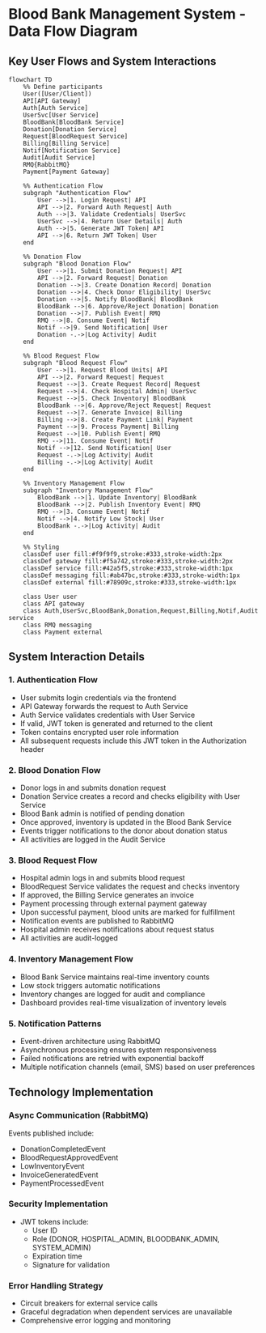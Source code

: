 # Blood Bank Management System - Data Flow Diagram

## Key User Flows and System Interactions

```mermaid
flowchart TD
    %% Define participants
    User([User/Client])
    API[API Gateway]
    Auth[Auth Service]
    UserSvc[User Service]
    BloodBank[BloodBank Service]
    Donation[Donation Service]
    Request[BloodRequest Service]
    Billing[Billing Service]
    Notif[Notification Service]
    Audit[Audit Service]
    RMQ{RabbitMQ}
    Payment[Payment Gateway]
    
    %% Authentication Flow
    subgraph "Authentication Flow"
        User -->|1. Login Request| API
        API -->|2. Forward Auth Request| Auth
        Auth -->|3. Validate Credentials| UserSvc
        UserSvc -->|4. Return User Details| Auth
        Auth -->|5. Generate JWT Token| API
        API -->|6. Return JWT Token| User
    end
    
    %% Donation Flow
    subgraph "Blood Donation Flow"
        User -->|1. Submit Donation Request| API
        API -->|2. Forward Request| Donation
        Donation -->|3. Create Donation Record| Donation
        Donation -->|4. Check Donor Eligibility| UserSvc
        Donation -->|5. Notify BloodBank| BloodBank
        BloodBank -->|6. Approve/Reject Donation| Donation
        Donation -->|7. Publish Event| RMQ
        RMQ -->|8. Consume Event| Notif
        Notif -->|9. Send Notification| User
        Donation -.->|Log Activity| Audit
    end
    
    %% Blood Request Flow
    subgraph "Blood Request Flow"
        User -->|1. Request Blood Units| API
        API -->|2. Forward Request| Request
        Request -->|3. Create Request Record| Request
        Request -->|4. Check Hospital Admin| UserSvc
        Request -->|5. Check Inventory| BloodBank
        BloodBank -->|6. Approve/Reject Request| Request
        Request -->|7. Generate Invoice| Billing
        Billing -->|8. Create Payment Link| Payment
        Payment -->|9. Process Payment| Billing
        Request -->|10. Publish Event| RMQ
        RMQ -->|11. Consume Event| Notif
        Notif -->|12. Send Notification| User
        Request -.->|Log Activity| Audit
        Billing -.->|Log Activity| Audit
    end
    
    %% Inventory Management Flow
    subgraph "Inventory Management Flow"
        BloodBank -->|1. Update Inventory| BloodBank
        BloodBank -->|2. Publish Inventory Event| RMQ
        RMQ -->|3. Consume Event| Notif
        Notif -->|4. Notify Low Stock| User
        BloodBank -.->|Log Activity| Audit
    end
    
    %% Styling
    classDef user fill:#f9f9f9,stroke:#333,stroke-width:2px
    classDef gateway fill:#f5a742,stroke:#333,stroke-width:2px
    classDef service fill:#42a5f5,stroke:#333,stroke-width:1px
    classDef messaging fill:#ab47bc,stroke:#333,stroke-width:1px
    classDef external fill:#78909c,stroke:#333,stroke-width:1px
    
    class User user
    class API gateway
    class Auth,UserSvc,BloodBank,Donation,Request,Billing,Notif,Audit service
    class RMQ messaging
    class Payment external
```

## System Interaction Details

### 1. Authentication Flow
- User submits login credentials via the frontend
- API Gateway forwards the request to Auth Service
- Auth Service validates credentials with User Service
- If valid, JWT token is generated and returned to the client
- Token contains encrypted user role information
- All subsequent requests include this JWT token in the Authorization header

### 2. Blood Donation Flow
- Donor logs in and submits donation request
- Donation Service creates a record and checks eligibility with User Service
- Blood Bank admin is notified of pending donation
- Once approved, inventory is updated in the Blood Bank Service
- Events trigger notifications to the donor about donation status
- All activities are logged in the Audit Service

### 3. Blood Request Flow
- Hospital admin logs in and submits blood request
- BloodRequest Service validates the request and checks inventory
- If approved, the Billing Service generates an invoice
- Payment processing through external payment gateway
- Upon successful payment, blood units are marked for fulfillment
- Notification events are published to RabbitMQ
- Hospital admin receives notifications about request status
- All activities are audit-logged

### 4. Inventory Management Flow
- Blood Bank Service maintains real-time inventory counts
- Low stock triggers automatic notifications
- Inventory changes are logged for audit and compliance
- Dashboard provides real-time visualization of inventory levels

### 5. Notification Patterns
- Event-driven architecture using RabbitMQ
- Asynchronous processing ensures system responsiveness
- Failed notifications are retried with exponential backoff
- Multiple notification channels (email, SMS) based on user preferences

## Technology Implementation

### Async Communication (RabbitMQ)
Events published include:
- DonationCompletedEvent
- BloodRequestApprovedEvent
- LowInventoryEvent
- InvoiceGeneratedEvent
- PaymentProcessedEvent

### Security Implementation
- JWT tokens include:
  - User ID
  - Role (DONOR, HOSPITAL_ADMIN, BLOODBANK_ADMIN, SYSTEM_ADMIN)
  - Expiration time
  - Signature for validation

### Error Handling Strategy
- Circuit breakers for external service calls
- Graceful degradation when dependent services are unavailable
- Comprehensive error logging and monitoring
